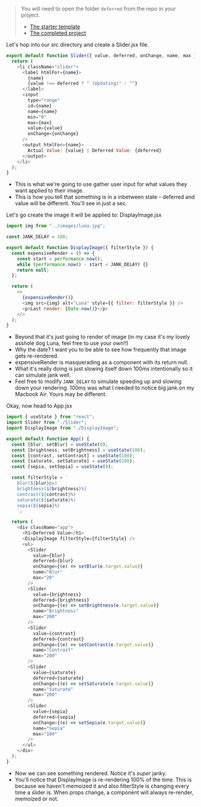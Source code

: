 > You will need to open the folder `deferred` from the repo in your project.
>
> - [The starter template][starter]
> - [The completed project][completed]

Let's hop into our src directory and create a Slider.jsx file.

```javascript
export default function Slider({ value, deferred, onChange, name, max }) {
  return (
    <li className="slider">
      <label htmlFor={name}>
        {name}
        {value !== deferred ? " (Updating)" : ""}
      </label>
      <input
        type="range"
        id={name}
        name={name}
        min="0"
        max={max}
        value={value}
        onChange={onChange}
      />
      <output htmlFor={name}>
        Actual Value: {value} | Deferred Value: {deferred}
      </output>
    </li>
  );
}
```

- This is what we're going to use gather user input for what values they want applied to their image.
- This is how you tell that something is in a inbetween state - deferred and value will be different. You'll see in just a sec.

Let's go create the image it will be applied to: DisplayImage.jsx

```javascript
import img from "../images/luna.jpg";

const JANK_DELAY = 100;

export default function DisplayImage({ filterStyle }) {
  const expensiveRender = () => {
    const start = performance.now();
    while (performance.now() - start < JANK_DELAY) {}
    return null;
  };

  return (
    <>
      {expensiveRender()}
      <img src={img} alt="Luna" style={{ filter: filterStyle }} />
      <p>Last render: {Date.now()}</p>
    </>
  );
}
```

- Beyond that it's just going to render of image (in my case it's my lovely asshole dog Luna, feel free to use your own!!)
- Why the date? I want you to be able to see how frequently that image gets re-rendered.
- expensiveRender is masquerading as a component with its return null.
- What it's really doing is just slowing itself down 100ms intentionally so it can simulate jank well.
- Feel free to modify `JANK_DELAY` to simulate speeding up and slowing down your rendering. 100ms was what I needed to notice big jank on my Macbook Air. Yours may be different.

Okay, now head to App.jsx

```javascript
import { useState } from "react";
import Slider from "./Slider";
import DisplayImage from "./DisplayImage";

export default function App() {
  const [blur, setBlur] = useState(0);
  const [brightness, setBrightness] = useState(100);
  const [contrast, setContrast] = useState(100);
  const [saturate, setSaturate] = useState(100);
  const [sepia, setSepia] = useState(0);

  const filterStyle = `
    blur(${blur}px)
    brightness(${brightness}%)
    contrast(${contrast}%)
    saturate(${saturate}%)
    sepia(${sepia}%)
    `;

  return (
    <div className="app">
      <h1>Deferred Value</h1>
      <DisplayImage filterStyle={filterStyle} />
      <ul>
        <Slider
          value={blur}
          deferred={blur}
          onChange={(e) => setBlur(e.target.value)}
          name="Blur"
          max="20"
        />
        <Slider
          value={brightness}
          deferred={brightness}
          onChange={(e) => setBrightness(e.target.value)}
          name="Brightness"
          max="200"
        />
        <Slider
          value={contrast}
          deferred={contrast}
          onChange={(e) => setContrast(e.target.value)}
          name="Contrast"
          max="200"
        />
        <Slider
          value={saturate}
          deferred={saturate}
          onChange={(e) => setSaturate(e.target.value)}
          name="Saturate"
          max="200"
        />
        <Slider
          value={sepia}
          deferred={sepia}
          onChange={(e) => setSepia(e.target.value)}
          name="Sepia"
          max="100"
        />
      </ul>
    </div>
  );
}
```

- Now we can see something rendered. Notice it's _super_ janky.
- You'll notice that DisplayImage is re-rendering 100% of the time. This is because we haven't memoized it and also filterStyle is changing every time a slider is. When props change, a component will always re-render, memoized or not.

[starter]: https://github.com/btholt/irv6-project/tree/main/starter/deferred
[completed]: https://github.com/btholt/irv6-project/tree/main/completed/deferred
